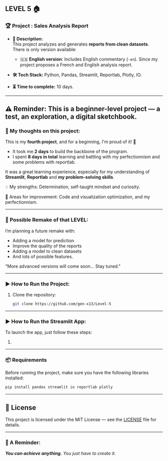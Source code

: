## LEVEL 5 🏠

### **🏆 Project : Sales Analysis Report**

- **📌 Description:**  
  This project analyzes and generates **reports from clean datasets**.  
  There is only version available:
  - 🇬🇧 **English version**: Includes English commentary (`-en`).
  Since my project proposes a French and English analysis report.

- **🛠 Tech Stack:** Python, Pandas, Streamlit, Reportlab, Plotly, IO.  
- **⏳ Time to complete:** 10 days.  

---
⚠️ Reminder: This is a beginner-level project — a test, an exploration, a digital sketchbook.  
---

### **💭 My thoughts on this project:**  
This is my **fourth project**, and for a beginning, I'm proud of it! 🎉  
- It took me **2 days** to build the backbone of the program.  
- I spent **8 days in total** learning and battling with my perfectionnism and some problems with reportlab.

It was a great learning experience, especially for my understanding of **Streamlit**, **Reportlab** and **my problem-solving skills**.

💡 My strengths: Determination, self-taught mindset and curiosity.

🚀 Areas for improvement: Code and visualization optimization, and my perfectionnism.

---

### **💭 Possible Remake of that LEVEL:**  
I’m planning a future remake with:
- Adding a model for prediction
- Improve the quality of the reports
- Adding a model to clean datasets
- And lots of possible features.

"More advanced versions will come soon... Stay tuned."

---
### **▶️ How to Run the Project:**  
1. Clone the repository:  
   ```bash
   git clone https://github.com/gen-x13/Level-5
   ```
---

### **▶️ How to Run the Streamlit App:**
To launch the app, just follow these steps:

1. 

---

### **📦 Requirements**  
Before running the project, make sure you have the following libraries installed:  
```bash
pip install pandas streamlit io reportlab plotly

```
---

## 📝 License

This project is licensed under the MIT License — see the [LICENSE](./LICENSE) file for details.

---

### **💜 A Reminder:**

***You can achieve anything.***
*You just have to create it.*
